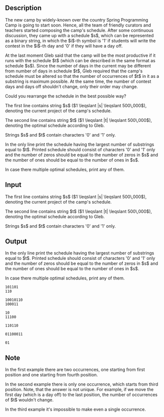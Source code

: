 ## Description

<div><p>The new camp by widely-known over the country Spring Programming Camp is going to start soon. Hence, all the team of friendly curators and teachers started composing the camp's schedule. After some continuous discussion, they came up with a schedule $s$, which can be represented as a binary string, in which the $i$-th symbol is '<span class="tex-font-style-tt">1</span>' if students will write the contest in the $i$-th day and '<span class="tex-font-style-tt">0</span>' if they will have a day off.</p><p>At the last moment Gleb said that the camp will be the most productive if it runs with the schedule $t$ (which can be described in the same format as schedule $s$). Since the number of days in the current may be different from number of days in schedule $t$, Gleb required that the camp's schedule must be altered so that the number of occurrences of $t$ in it as a substring is maximum possible. At the same time, <span class="tex-font-style-bf">the number of contest days and days off shouldn't change</span>, only their order may change.</p><p>Could you rearrange the schedule in the best possible way?</p></div><div class="input-specification"><p>The first line contains string $s$ ($1 \leqslant |s| \leqslant 500\,000$), denoting the current project of the camp's schedule.</p><p>The second line contains string $t$ ($1 \leqslant |t| \leqslant 500\,000$), denoting the optimal schedule according to Gleb.</p><p>Strings $s$ and $t$ contain characters '<span class="tex-font-style-tt">0</span>' and '<span class="tex-font-style-tt">1</span>' only.</p></div><div class="output-specification"><p>In the only line print the schedule having the largest number of substrings equal to $t$. Printed schedule should consist of characters '<span class="tex-font-style-tt">0</span>' and '<span class="tex-font-style-tt">1</span>' only and the number of zeros should be equal to the number of zeros in $s$ and the number of ones should be equal to the number of ones in $s$.</p><p>In case there multiple optimal schedules, print any of them.</p></div>

## Input

<p>The first line contains string $s$ ($1 \leqslant |s| \leqslant 500\,000$), denoting the current project of the camp's schedule.</p><p>The second line contains string $t$ ($1 \leqslant |t| \leqslant 500\,000$), denoting the optimal schedule according to Gleb.</p><p>Strings $s$ and $t$ contain characters '<span class="tex-font-style-tt">0</span>' and '<span class="tex-font-style-tt">1</span>' only.</p>

## Output

<p>In the only line print the schedule having the largest number of substrings equal to $t$. Printed schedule should consist of characters '<span class="tex-font-style-tt">0</span>' and '<span class="tex-font-style-tt">1</span>' only and the number of zeros should be equal to the number of zeros in $s$ and the number of ones should be equal to the number of ones in $s$.</p><p>In case there multiple optimal schedules, print any of them.</p>





```input1
101101
110
```




```input2
10010110
100011
```




```input3
10
11100
```




```output1
110110
```




```output2
01100011
```




```output3
01
```



## Note

<p>In the first example there are two occurrences, one starting from first position and one starting from fourth position.</p><p>In the second example there is only one occurrence, which starts from third position. Note, that the answer is not unique. For example, if we move the first day (which is a day off) to the last position, the number of occurrences of $t$ wouldn't change.</p><p>In the third example it's impossible to make even a single occurrence.</p>
